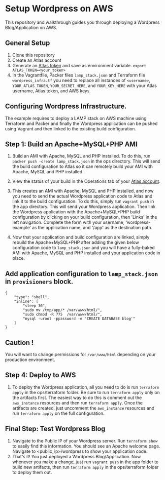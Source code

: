 Setup Wordpress on AWS
===================
This repository and walkthrough guides you through deploying a Wordpress Blog/Application on AWS.

General Setup
-------------
1. Clone this repository
2. Create an Atlas account
3. Generate an [Atlas token](https://atlas.hashicorp.com/settings/tokens) and save as environment variable. 
`export ATLAS_TOKEN=<your_token>`
4. In the Vagrantfile, Packer files `lamp_stack.json` and Terraform file `wordpress_infra.tf` you need to replace all instances of `<username>`,  `YOUR_ATLAS_TOKEN`, `YOUR_SECRET_HERE`, and `YOUR_KEY_HERE` with your Atlas username, Atlas token, and AWS keys.

Configuring Wordpress Infrastructure.
-----------------------------------------------
The example requires to deploy a LAMP stack on AWS machine using Terraform and Packer and finally  the Wordpress application can be pushed using Vagrant and then linked to the existing build configuration.

Step 1: Build an Apache+MySQL+PHP AMI
---------------------
1. Build an AMI with Apache, MySQL and PHP installed. To do this, run `packer push -create lamp_stack.json` in the ops directory. This will send the build configuration to Atlas so it can remotely build your AMI with Apache, MySQL and PHP installed.

2. View the status of your build in the Operations tab of your [Atlas account](atlas.hashicorp.com/operations).

3. This creates an AMI with Apache, MySQL and PHP installed, and now you need to send the actual Wordpress application code to Atlas and link it to the build configuration. To do this, simply run `vagrant push` in the app directory. This will send your Wordpress application. Then link the Wordpress application with the Apache+MySQL+PHP build configuration by clicking on your build configuration, then 'Links' in the left navigation. Complete the form with your username, 'wordpress-example' as the application name, and '/app' as the destination path.

4. Now that your application and build configuration are linked, simply rebuild the Apache+MySQL+PHP after adding the given below configuration code to `lamp_stack.json` and you will have a fully-baked AMI with Apache, MySQL and PHP installed and your application code in place.

Add application configuration to `lamp_stack.json` in `provisioners` block.
----------------------------------------------------------------------------
```
{
    "type": "shell",
    "inline": [
        "sleep 30",
        "sudo mv /tmp/app/* /var/www/html/",
        "sudo chmod -R 775  /var/www/html/",
        "mysql -uroot -ppassword -e 'CREATE DATABASE blog'"
    ]
}
```

Caution !
----------
You will want to change permissions for `/var/www/html` depending on your production environment.

Step 4: Deploy to AWS
--------------------------
1. To deploy the Wordpress application, all you need to do is run `terraform apply` in the ops/terraform folder. Be sure to run `terraform apply` only on the artifacts first. The easiest way to do this is comment out the `aws_instance` resources and then run `terraform apply`. Once the artifacts are created, just uncomment the `aws_instance` resources and run `terraform apply` on the full configuration.

Final Step: Test Wordpress Blog
--------------------------------
1. Navigate to the Public IP of your Wordpress server. Run `terraform show` to easily find this information. You should see an Apache welcome page. Navigate to <public_ip>/wordpress to show your application code.
2. That's it! You just deployed a Wordpress Blog/Application. Now whenever you make a change, just run `vagrant push` in the app folder to build new artifacts, then run `terraform apply` in the ops/terraform folder to deploy them out.
